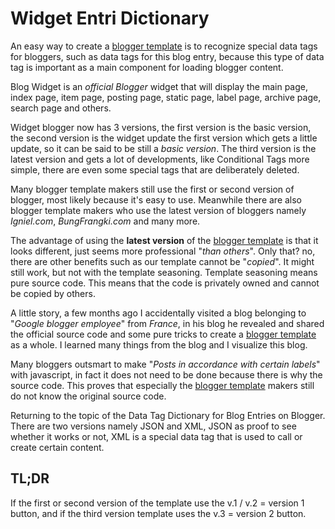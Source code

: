 # Widget Entri Dictionary

An easy way to create a [blogger template](https://rizkysaskiaputra.blogspot.com/p/template-blogger.html) is to recognize special data tags for bloggers, such as data tags for this blog entry, because this type of data tag is important as a main component for loading blogger content.

Blog Widget is an *official Blogger* widget that will display the main page, index page, item page, posting page, static page, label page, archive page, search page and others.

Widget blogger now has 3 versions, the first version is the basic version, the second version is the widget update the first version which gets a little update, so it can be said to be still a *basic version*. The third version is the latest version and gets a lot of developments, like Conditional Tags more simple, there are even some special tags that are deliberately deleted.

Many blogger template makers still use the first or second version of blogger, most likely because it's easy to use. Meanwhile there are also blogger template makers who use the latest version of bloggers namely *Igniel.com*, *BungFrangki.com* and many more.

The advantage of using the **latest version** of the [blogger template](https://rizkysaskiaputra.blogspot.com/p/template-blogger.html) is that it looks different, just seems more professional "*than others*". Only that? no, there are other benefits such as our template cannot be "*copied*". It might still work, but not with the template seasoning. Template seasoning means pure source code. This means that the code is privately owned and cannot be copied by others.

A little story, a few months ago I accidentally visited a blog belonging to "*Google blogger employee*" from *France*, in his blog he revealed and shared the official source code and some pure tricks to create a [blogger template](https://rizkysaskiaputra.blogspot.com/p/template-blogger.html) as a whole. I learned many things from the blog and I visualize this blog.

Many bloggers outsmart to make "*Posts in accordance with certain labels*" with javascript, in fact it does not need to be done because there is why the source code. This proves that especially the [blogger template](https://rizkysaskiaputra.blogspot.com/p/template-blogger.html) makers still do not know the original source code.

Returning to the topic of the Data Tag Dictionary for Blog Entries on Blogger. There are two versions namely JSON and XML, JSON as proof to see whether it works or not, XML is a special data tag that is used to call or create certain content.

## TL;DR
If the first or second version of the template use the v.1 / v.2 = version 1 button, and if the third version template uses the v.3 = version 2 button.
